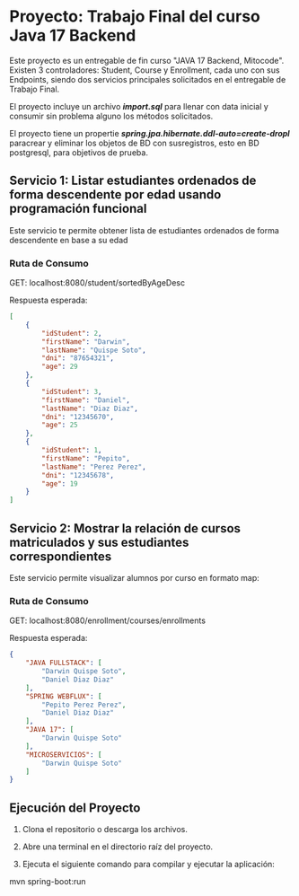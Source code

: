 # Proyecto: Trabajo Final del curso Java 17 Backend

Este proyecto es un entregable de fin curso "JAVA 17 Backend, Mitocode".
Existen 3 controladores: Student, Course y Enrollment, cada uno con sus Endpoints, siendo dos servicios principales solicitados en el entregable de Trabajo Final.

El proyecto incluye un archivo **_import.sql_** para llenar con data inicial y consumir sin problema alguno los métodos solicitados.

El proyecto tiene un propertie  **_spring.jpa.hibernate.ddl-auto=create-dropl_** paracrear y eliminar los objetos de BD con susregistros, esto en BD postgresql, para objetivos de prueba.

## Servicio 1: Listar estudiantes ordenados de forma descendente por edad usando programación funcional
Este servicio te permite obtener lista de estudiantes ordenados de forma descendente en base a su edad

### Ruta de Consumo
GET:  localhost:8080/student/sortedByAgeDesc

Respuesta esperada:
```json
[
    {
        "idStudent": 2,
        "firstName": "Darwin",
        "lastName": "Quispe Soto",
        "dni": "87654321",
        "age": 29
    },
    {
        "idStudent": 3,
        "firstName": "Daniel",
        "lastName": "Diaz Diaz",
        "dni": "12345670",
        "age": 25
    },
    {
        "idStudent": 1,
        "firstName": "Pepito",
        "lastName": "Perez Perez",
        "dni": "12345678",
        "age": 19
    }
]
```


## Servicio 2: Mostrar la relación de cursos matriculados y sus estudiantes correspondientes
Este servicio permite visualizar alumnos por curso en formato map:

### Ruta de Consumo
GET:  localhost:8080/enrollment/courses/enrollments

Respuesta esperada:
```json
{
    "JAVA FULLSTACK": [
        "Darwin Quispe Soto",
        "Daniel Diaz Diaz"
    ],
    "SPRING WEBFLUX": [
        "Pepito Perez Perez",
        "Daniel Diaz Diaz"
    ],
    "JAVA 17": [
        "Darwin Quispe Soto"
    ],
    "MICROSERVICIOS": [
        "Darwin Quispe Soto"
    ]
}
```

## Ejecución del Proyecto

1. Clona el repositorio o descarga los archivos.

2. Abre una terminal en el directorio raíz del proyecto.

3. Ejecuta el siguiente comando para compilar y ejecutar la aplicación:

mvn spring-boot:run

